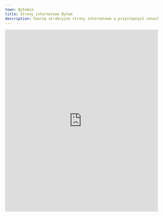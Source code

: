 ```yaml
---
town: Bytomia
title: Strony internetowe Bytom
description: Tworzę atrakcyjne strony internetowe w przystepnych cenach dla firm z Bytomia. Zadzwoń do mnie +48 788 660 190
---
```


<iframe src="https://www.google.com/maps/embed?pb=!1m18!1m12!1m3!1d81442.37060393603!2d18.79425956729624!3d50.36517309693449!2m3!1f0!2f0!3f0!3m2!1i1024!2i768!4f13.1!3m3!1m2!1s0x47112cec67fe9f4b%3A0x15441c90c4a37c96!2sBytom!5e0!3m2!1spl!2spl!4v1682839975364!5m2!1spl!2spl" width="100%" height="600" style="border:0;" allowfullscreen="" loading="lazy" referrerpolicy="no-referrer-when-downgrade"></iframe>
